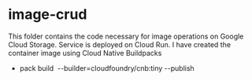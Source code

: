 # image-crud

This folder contains the code necessary for image operations on Google Cloud Storage. 
Service is deployed on Cloud Run. I have created the container image using Cloud Native Buildpacks

- pack build <image name> --builder=cloudfoundry/cnb:tiny --publish
